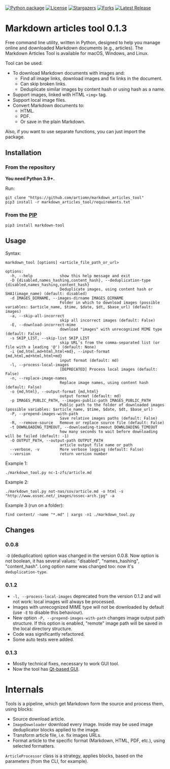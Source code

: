 [![Python package](https://github.com/artiomn/markdown_images_downloader/workflows/Python%20package/badge.svg)](https://github.com/artiomn/markdown_articles_tool/actions/)
[![License](https://img.shields.io/badge/license-MIT-brightgreen.svg)](https://opensource.org/licenses/MIT)
[![Stargazers](https://img.shields.io/github/stars/artiomn/markdown_images_downloader.svg)](https://github.com/artiomn/markdown_images_downloader/stargazers)
[![Forks](https://img.shields.io/github/forks/artiomn/markdown_images_downloader.svg)](https://github.com/artiomn/markdown_images_downloader/network/members)
[![Latest Release](https://img.shields.io/github/v/release/artiomn/markdown_images_downloader.svg)](https://github.com/artiomn/markdown_images_downloader/releases)


# Markdown articles tool 0.1.3

Free command line utility, written in Python, designed to help you manage online and downloaded Markdown documents (e.g., articles).
The Markdown Articles Tool is available for macOS, Windows, and Linux.

Tool can be used:

- To download Markdown documents with images and:
  * Find all image links, download images and fix links in the document.
  * Can skip broken links.
  * Deduplicate similar images by content hash or using hash as a name.
- Support images, linked with HTML `<img>` tag.
- Support local image files.
- Convert Markdown documents to:
  * HTML.
  * PDF.
  * Or save in the plain Markdown.

Also, if you want to use separate functions, you can just import the package.


## Installation

### From the repository

**You need Python 3.9+.**

Run:

```
git clone "https://github.com/artiomn/markdown_articles_tool"
pip3 install -r markdown_articles_tool/requirements.txt
```

### From the [PIP](https://pypi.org/project/markdown-tool/)

```
pip3 install markdown-tool
```


## Usage

Syntax:

```
markdown_tool [options] <article_file_path_or_url>

options:
  -h, --help            show this help message and exit
  -D {disabled,names_hashing,content_hash}, --deduplication-type {disabled,names_hashing,content_hash}
                        Deduplicate images, using content hash or SHA1(image_name) (default: disabled)
  -d IMAGES_DIRNAME, --images-dirname IMAGES_DIRNAME
                        Folder in which to download images (possible variables: $article_name, $time, $date, $dt, $base_url) (default: images)
  -a, --skip-all-incorrect
                        skip all incorrect images (default: False)
  -E, --download-incorrect-mime
                        download "images" with unrecognized MIME type (default: False)
  -s SKIP_LIST, --skip-list SKIP_LIST
                        skip URL's from the comma-separated list (or file with a leading '@') (default: None)
  -i {md,html,md+html,html+md}, --input-format {md,html,md+html,html+md}
                        input format (default: md)
  -l, --process-local-images
                        [DEPRECATED] Process local images (default: False)
  -n, --replace-image-names
                        Replace image names, using content hash (default: False)
  -o {md,html}, --output-format {md,html}
                        output format (default: md)
  -p IMAGES_PUBLIC_PATH, --images-public-path IMAGES_PUBLIC_PATH
                        Public path to the folder of downloaded images (possible variables: $article_name, $time, $date, $dt, $base_url)
  -P, --prepend-images-with-path
                        Save relative images paths (default: False)
  -R, --remove-source   Remove or replace source file (default: False)
  -t DOWNLOADING_TIMEOUT, --downloading-timeout DOWNLOADING_TIMEOUT
                        how many seconds to wait before downloading will be failed (default: -1)
  -O OUTPUT_PATH, --output-path OUTPUT_PATH
                        article output file name or path
  --verbose, -v         More verbose logging (default: False)
  --version             return version number
```

Example 1:

```
./markdown_tool.py nc-1-zfs/article.md
```

Example 2:

```
./markdown_tool.py not-nas/sov/article.md -o html -s "http://www.ossec.net/_images/ossec-arch.jpg" -a
```

Example 3 (run on a folder):

```
find content/ -name "*.md" | xargs -n1 ./markdown_tool.py
```


## Changes

### 0.0.8

`-D` (deduplication) option was changed in the version 0.0.8. Now option is not boolean, it has several values: "disabled", "names_hashing", "content_hash".
  Long option name was changed too: now it's `deduplication-type`.


### 0.1.2

- `-l, --process-local-images` deprecated from the version 0.1.2 and will not work: local images will always be processed.
- Images with unrecognized MIME type will not be downloaded by default (use `-E` to disable this behaviour).
- New option `-P, --prepend-images-with-path` changes image output path structure. If this option is enabled,
  "remote" image path will be saved in the local directory structure.
- Code was significantly refactored.
- Some auto tests were added.


### 0.1.3

- Mostly technical fixes, necessary to work GUI tool.
- Now the tool has [Qt-based GUI](https://github.com/artiomn/mat_gui).


# Internals

Tools is a pipeline, which get Markdown form the source and process them, using blocks:

- Source download article.
- `ImageDownloader` download every image.
  Inside may be used image deduplicator blocks applied to the image.
- Transform article file, i.e. fix images URLs.
- Format article to the specific format (Markdown, HTML, PDF, etc.), using selected formatters.

`ArticleProcessor` class is a strategy, applies blocks, based on the parameters (from the CLI, for example).
